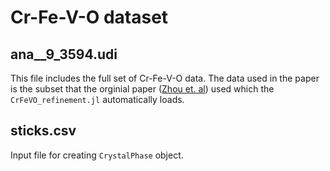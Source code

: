 # Cr-Fe-V-O dataset

## ana__9_3594.udi
This file includes the full set of Cr-Fe-V-O data. 
The data used in the paper is the subset that the orginial paper ([Zhou et. al](https://iopscience.iop.org/article/10.1088/2515-7655/ac817e/meta)) used which the `CrFeVO_refinement.jl` automatically loads.

## sticks.csv
Input file for creating `CrystalPhase` object.
